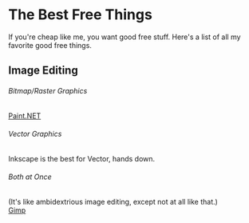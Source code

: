 # The Best Free Things
If you're cheap like me, you want good free stuff. Here's a list of all my favorite good free things.

## Image Editing
###### Bitmap/Raster Graphics
[Paint.NET](http://www.getpaint.net/index.html)

###### Vector Graphics
Inkscape is the best for Vector, hands down.

###### Both at Once
(It's like ambidextrious image editing, except not at all like that.)  
[Gimp](http://www.gimp.org/)
